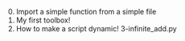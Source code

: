0. Import a simple function from a simple file
1. My first toolbox!
2. How to make a script dynamic!
3-infinite_add.py
